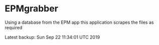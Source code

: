 # EPMgrabber
Using a database from the EPM app this application scrapes the files as required


Latest backup: Sun Sep 22 11:34:01 UTC 2019
